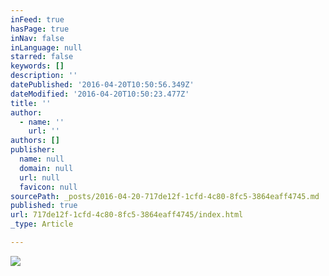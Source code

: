 ```yaml
---
inFeed: true
hasPage: true
inNav: false
inLanguage: null
starred: false
keywords: []
description: ''
datePublished: '2016-04-20T10:50:56.349Z'
dateModified: '2016-04-20T10:50:23.477Z'
title: ''
author:
  - name: ''
    url: ''
authors: []
publisher:
  name: null
  domain: null
  url: null
  favicon: null
sourcePath: _posts/2016-04-20-717de12f-1cfd-4c80-8fc5-3864eaff4745.md
published: true
url: 717de12f-1cfd-4c80-8fc5-3864eaff4745/index.html
_type: Article

---
```

![](https://the-grid-user-content.s3-us-west-2.amazonaws.com/715b88ee-622c-4300-af8f-717630582f60.jpg)